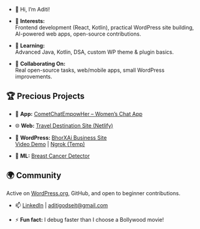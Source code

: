 - 👋 Hi, I’m Aditi!

- 👀 **Interests:**  
  Frontend development (React, Kotlin), practical WordPress site building, AI-powered web apps, open-source contributions.

- 🌱 **Learning:**  
  Advanced Java, Kotlin, DSA, custom WP theme & plugin basics.

- 💞️ **Collaborating On:**  
  Real open-source tasks, web/mobile apps, small WordPress improvements.

## 🏆 **Precious Projects**

- 📱 **App:** [CometChatEmpowHer – Women’s Chat App](https://github.com/aditigodse10/CometChatEmpowHer)  
- 🌐 **Web:** [Travel Destination Site (Netlify)](https://travel-project-aditi.netlify.app)  
- 📰 **WordPress:** [BhorXAi Business Site](https://github.com/aditigodse10/WP_BhorXAi)  
  [Video Demo](https://drive.google.com/file/d/1vTSQKKBzOZKuo0DLpe8_XE9aHvZy31np/view?usp=sharing) | [Ngrok (Temp)](https://fad5e7687740.ngrok-free.app)

- 🧠 **ML:** [Breast Cancer Detector](https://github.com/aditigodse10/Breast-Cancer-Detector-ML)

## 🌍 **Community**

Active on [WordPress.org](https://profiles.wordpress.org/aditigodse10/), GitHub, and open to beginner contributions.

- 📫 [LinkedIn](https://www.linkedin.com/in/aditi-godse30/) | aditigodseit@gmail.com

- ⚡ **Fun fact:** I debug faster than I choose a Bollywood movie!
